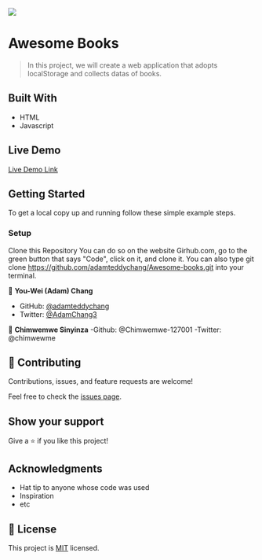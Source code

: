 ![](https://img.shields.io/badge/Microverse-blueviolet)

# Awesome Books

> In this project, we will create a web application that adopts localStorage and collects datas of books.





## Built With

- HTML
- Javascript


## Live Demo

[Live Demo Link](https://adamteddychang.github.io/Awesome-books/)


## Getting Started




To get a local copy up and running follow these simple example steps.



### Setup

Clone this Repository
You can do so on the website Girhub.com, go to the green button that says "Code", click on it, and clone it.
You can also type git clone https://github.com/adamteddychang/Awesome-books.git into your terminal.





👤 **You-Wei (Adam) Chang**

- GitHub: [@adamteddychang](https://github.com/adamteddychang)
- Twitter: [@AdamChang3](https://twitter.com/AdamChang3)

👤 **Chimwemwe Sinyinza**
-Github: @Chimwemwe-127001
-Twitter: @chimwewme



## 🤝 Contributing

Contributions, issues, and feature requests are welcome!

Feel free to check the [issues page](../../issues/).

## Show your support

Give a ⭐️ if you like this project!

## Acknowledgments

- Hat tip to anyone whose code was used
- Inspiration
- etc

## 📝 License

This project is [MIT](./MIT.md) licensed.